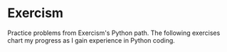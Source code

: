 # Exercism
Practice problems from Exercism's Python path. 
The following exercises chart my progress as I gain experience in Python coding.
